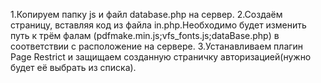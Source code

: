 1.Копируем папку js и файл database.php на сервер.
2.Создаём страницу, вставляя код из файла in.php.Необходимо будет изменить путь к трём фалам (pdfmake.min.js;vfs_fonts.js;dataBase.php) в соответствии с расположение на сервере.
3.Устанавливаем плагин Page Restrict и защищаем созданную страничку авторизацией(нужно будет её выбрать из списка).
